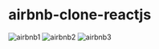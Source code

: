 # airbnb-clone-reactjs
![airbnb1](https://user-images.githubusercontent.com/42040735/111066729-994e2a00-84d1-11eb-8fa1-c66639c73070.png)
![airbnb2](https://user-images.githubusercontent.com/42040735/111066732-9c491a80-84d1-11eb-9fd5-bc8acb7e8f7c.png)
![airbnb3](https://user-images.githubusercontent.com/42040735/111066736-9e12de00-84d1-11eb-97d0-fc13696aeac7.png)
